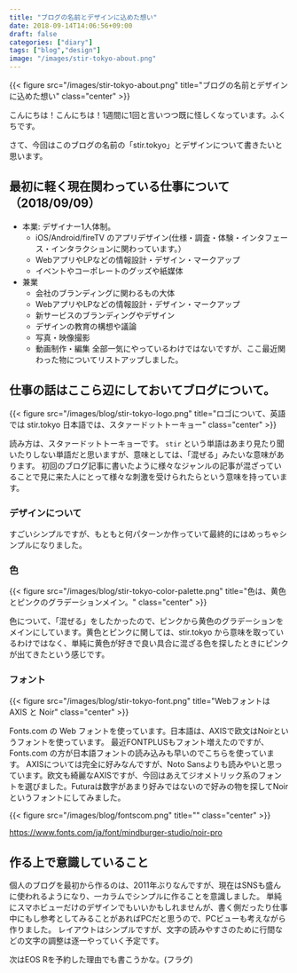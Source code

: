 ```yaml
---
title: "ブログの名前とデザインに込めた想い"
date: 2018-09-14T14:06:56+09:00
draft: false
categories: ["diary"]
tags: ["blog","design"]
image: "/images/stir-tokyo-about.png"
---
```


{{< figure src="/images/stir-tokyo-about.png" title="ブログの名前とデザインに込めた想い" class="center"  >}}

こんにちは！こんにちは！1週間に1回と言いつつ既に怪しくなっています。ふくちです。

さて、今回はこのブログの名前の「stir.tokyo」とデザインについて書きたいと思います。

## 最初に軽く現在関わっている仕事について（2018/09/09）

- 本業: デザイナー1人体制。
	- iOS/Android/fireTV のアプリデザイン(仕様・調査・体験・インタフェース・インタラクションに関わっています。）
	- WebアプリやLPなどの情報設計・デザイン・マークアップ
	- イベントやコーポレートのグッズや紙媒体
- 兼業	
	- 会社のブランディングに関わるもの大体
	- WebアプリやLPなどの情報設計・デザイン・マークアップ
	- 新サービスのブランディングやデザイン
	- デザインの教育の構想や議論
	- 写真・映像撮影
	- 動画制作・編集
全部一気にやっているわけではないですが、ここ最近関わった物についてリストアップしました。

## 仕事の話はここら辺にしておいてブログについて。

{{< figure src="/images/blog/stir-tokyo-logo.png" title="ロゴについて、英語では stir.tokyo 日本語では、スタァードットトーキョー" class="center"  >}}

読み方は、スタァードットトーキョーです。
`stir` という単語はあまり見たり聞いたりしない単語だと思いますが、意味としては、「混ぜる」みたいな意味があります。
初回のブログ記事に書いたように様々なジャンルの記事が混ざっていることで見に来た人にとって様々な刺激を受けられたらという意味を持っています。

### デザインについて
すごいシンプルですが、もともと何パターンか作っていて最終的にはめっちゃシンプルになりました。

### 色

{{< figure src="/images/blog/stir-tokyo-color-palette.png" title="色は、黄色とピンクのグラデーションメイン。" class="center"  >}}

色について、「混ぜる」をしたかったので、ピンクから黄色のグラデーションをメインにしています。黄色とピンクに関しては、stir.tokyo から意味を取っているわけではなく、単純に黄色が好きで良い具合に混ざる色を探したときにピンクが出てきたという感じです。

### フォント

{{< figure src="/images/blog/stir-tokyo-font.png" title="Webフォントは AXIS と Noir" class="center"  >}}

Fonts.com の Web フォントを使っています。日本語は、AXISで欧文はNoirというフォントを使っています。
最近FONTPLUSもフォント増えたのですが、Fonts.com の方が日本語フォントの読み込みも早いのでこちらを使っています。
AXISについては完全に好みなんですが、Noto Sansよりも読みやいと思っています。欧文も綺麗なAXISですが、今回はあえてジオメトリック系のフォントを選びました。Futuraは数字があまり好みではないので好みの物を探してNoirというフォントにしてみました。


{{< figure src="/images/blog/fontscom.png" title="" class="center"  >}}

https://www.fonts.com/ja/font/mindburger-studio/noir-pro

## 作る上で意識していること
個人のブログを最初から作るのは、2011年ぶりなんですが、現在はSNSも盛んに使われるようになり、一カラムでシンプルに作ることを意識しました。
単純にスマホビューだけのデザインでもいいかもしれませんが、書く側だったり仕事中にもし参考としてみることがあればPCだと思うので、PCビューも考えながら作りました。
レイアウトはシンプルですが、文字の読みやすさのために行間などの文字の調整は逐一やっていく予定です。

次はEOS Rを予約した理由でも書こうかな。(フラグ)